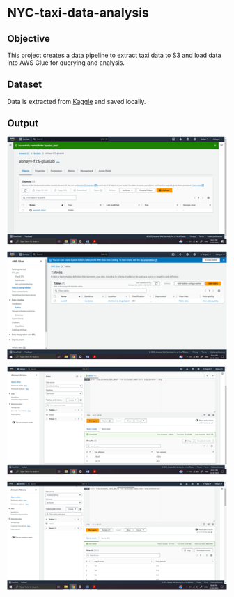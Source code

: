 # NYC-taxi-data-analysis

## Objective

This project creates a data pipeline to extract taxi data to S3 and load data into AWS Glue for querying and analysis. 

## Dataset

Data is extracted from [Kaggle](https://www.kaggle.com/datasets/kentonnlp/2014-new-york-city-taxi-trips/) and saved locally.

## Output 

![s3](s3.PNG)

![alt text](glue.PNG)

![alt text](query1.PNG)

![alt text](query2.PNG)

